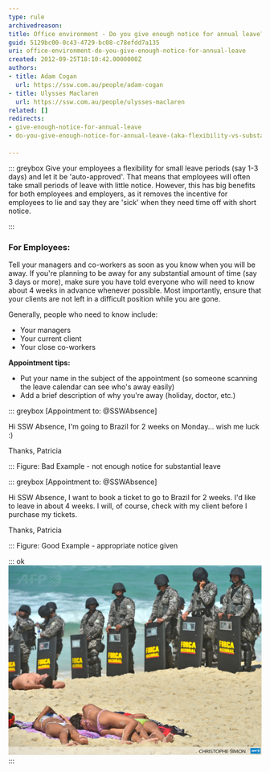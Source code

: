 ```yaml
---
type: rule
archivedreason: 
title: Office environment - Do you give enough notice for annual leave?
guid: 5129bc00-0c43-4729-bc08-c78efdd7a135
uri: office-environment-do-you-give-enough-notice-for-annual-leave
created: 2012-09-25T18:10:42.0000000Z
authors:
- title: Adam Cogan
  url: https://ssw.com.au/people/adam-cogan
- title: Ulysses Maclaren
  url: https://ssw.com.au/people/ulysses-maclaren
related: []
redirects:
- give-enough-notice-for-annual-leave
- do-you-give-enough-notice-for-annual-leave-(aka-flexibility-vs-substantial-notice)

---
```


::: greybox
Give your employees a flexibility for small leave periods (say 1-3 days) and let it be 'auto-approved'. That means that employees will often take small periods of leave with little notice. However, this has big benefits for both employees and employers, as it removes the incentive for employees to lie and say they are 'sick' when they need time off with short notice.

:::

### For Employees:


Tell your managers and co-workers as soon as you know when you will be away. If you're planning to be away for any substantial amount of time (say 3 days or more), make sure you have told everyone who will need to know about 4 weeks in advance whenever possible. Most importantly, ensure that your clients are not left in a difficult position while you are gone.

<!--endintro-->

Generally, people who need to know include:

* Your managers
* Your current client
* Your close co-workers



**Appointment tips:**

* Put your name in the subject of the appointment (so someone scanning the leave calendar can see who's away easily)
* Add a brief description of why you're away (holiday, doctor, etc.)




::: greybox
[Appointment to: @SSWAbsence]

Hi SSW Absence,
I'm going to Brazil for 2 weeks on Monday... wish me luck :)

Thanks, Patricia

:::
 Figure: Bad Example - not enough notice for substantial leave

::: greybox
[Appointment to: @SSWAbsence]

Hi SSW Absence,
I want to book a ticket to go to Brazil for 2 weeks.
I'd like to leave in about 4 weeks. I will, of course, check with my client before I purchase my tickets.

Thanks, Patricia

:::
Figure: Good Example - appropriate notice given


::: ok  
![Figure: Did you give enough notice, or do we need to track you down?](BeachEnforcers.jpg)  
:::
